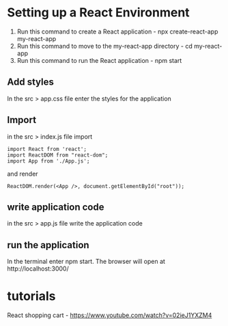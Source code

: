 Setting up a React Environment
================================
1. Run this command to create a React application - npx create-react-app my-react-app
2. Run this command to move to the my-react-app directory - cd my-react-app
3. Run this command to run the React application - npm start

Add styles
------------
In the src > app.css file enter the styles for the application

Import
-----
in the src > index.js file import 

```
import React from 'react';
import ReactDOM from "react-dom";
import App from './App.js';

```
and render

```
ReactDOM.render(<App />, document.getElementById("root"));
```

write application code
---------------------
in the src > app.js file write the application code

run the application
--------------------
In the terminal enter npm start.  The browser will open at http://localhost:3000/


tutorials
========
React shopping cart - https://www.youtube.com/watch?v=02ieJ1YXZM4
